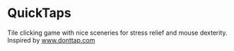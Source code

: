 # QuickTaps
Tile clicking game with nice sceneries for stress relief and mouse dexterity.
Inspired by www.donttap.com

